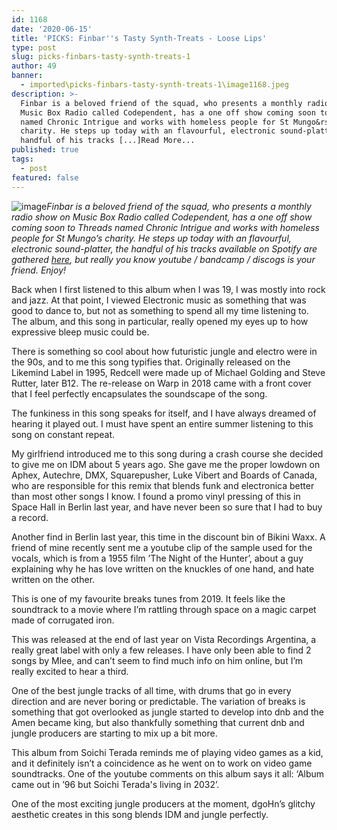 ```yaml
---
id: 1168
date: '2020-06-15'
title: 'PICKS: Finbar''s Tasty Synth-Treats - Loose Lips'
type: post
slug: picks-finbars-tasty-synth-treats-1
author: 49
banner:
  - imported\picks-finbars-tasty-synth-treats-1\image1168.jpeg
description: >-
  Finbar is a beloved friend of the squad, who presents a monthly radio show on
  Music Box Radio called Codependent, has a one off show coming soon to Threads
  named Chronic Intrigue and works with homeless people for St Mungo&rsquo;s
  charity. He steps up today with an flavourful, electronic sound-platter, the
  handful of his tracks [...]Read More...
published: true
tags:
  - post
featured: false
---
```

![image](../imported\picks-finbars-tasty-synth-treats-1\image1168.jpeg)_Finbar is a beloved friend of the squad, who presents a monthly radio show on Music Box Radio called Codependent, has a one off show coming soon to Threads named Chronic Intrigue and works with homeless people for St Mungo’s charity. He steps up today with an flavourful, electronic sound-platter, the handful of his tracks available on Spotify are gathered_ [_here_](https://open.spotify.com/playlist/0nfzYJKDpRaW551IDem5Ap?si=A4RyPyymRXWmbu8IjlPzZg)_, but really you know youtube / bandcamp / discogs is your friend. Enjoy!_

Back when I first listened to this album when I was 19, I was mostly into rock and jazz. At that point, I viewed Electronic music as something that was good to dance to, but not as something to spend all my time listening to. The album, and this song in particular, really opened my eyes up to how expressive bleep music could be.

There is something so cool about how futuristic jungle and electro were in the 90s, and to me this song typifies that. Originally released on the Likemind Label in 1995, Redcell were made up of Michael Golding and Steve Rutter, later B12. The re-release on Warp in 2018 came with a front cover that I feel perfectly encapsulates the soundscape of the song.

The funkiness in this song speaks for itself, and I have always dreamed of hearing it played out. I must have spent an entire summer listening to this song on constant repeat.

My girlfriend introduced me to this song during a crash course she decided to give me on IDM about 5 years ago. She gave me the proper lowdown on Aphex, Autechre, DMX, Squarepusher, Luke Vibert and Boards of Canada, who are responsible for this remix that blends funk and electronica better than most other songs I know. I found a promo vinyl pressing of this in Space Hall in Berlin last year, and have never been so sure that I had to buy a record.

Another find in Berlin last year, this time in the discount bin of Bikini Waxx. A friend of mine recently sent me a youtube clip of the sample used for the vocals, which is from a 1955 film ’The Night of the Hunter’, about a guy explaining why he has love written on the knuckles of one hand, and hate written on the other.

This is one of my favourite breaks tunes from 2019. It feels like the soundtrack to a movie where I’m rattling through space on a magic carpet made of corrugated iron.

This was released at the end of last year on Vista Recordings Argentina, a really great label with only a few releases. I have only been able to find 2 songs by Mlee, and can’t seem to find much info on him online, but I’m really excited to hear a third.

One of the best jungle tracks of all time, with drums that go in every direction and are never boring or predictable. The variation of breaks is something that got overlooked as jungle started to develop into dnb and the Amen became king, but also thankfully something that current dnb and jungle producers are starting to mix up a bit more.

This album from Soichi Terada reminds me of playing video games as a kid, and it definitely isn’t a coincidence as he went on to work on video game soundtracks. One of the youtube comments on this album says it all: ‘Album came out in ’96 but Soichi Terada's living in 2032’.

One of the most exciting jungle producers at the moment, dgoHn’s glitchy aesthetic creates in this song blends IDM and jungle perfectly.